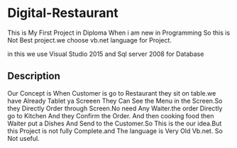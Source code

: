 # Digital-Restaurant

  This is My First Project in Diploma When i am new in Programming  So this is Not Best project.we choose vb.net language for Project.
  
  in this we use Visual Studio 2015 and Sql server 2008 for Database

## Description
  Our Concept is When Customer is go to  Restaurant they sit on table.we have Already Tablet ya Screeen They Can See the Menu in the Screen.So they Directly Order through           Screen.No need Any Waiter.the order Directly go to Kitchen And they Confirm the Order. And then cooking food then Waiter put a Dishes And Send to the Customer.So This is the       our idea.But this Project is not fully Complete.and The language is Very Old Vb.net. So Not useful.
